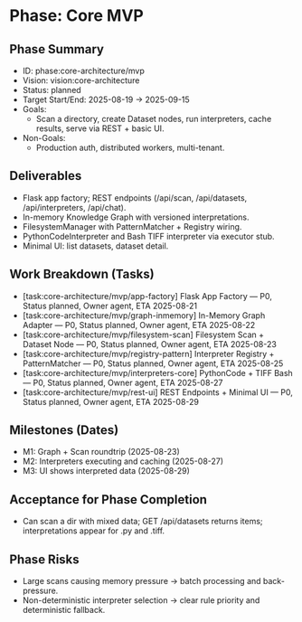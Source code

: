 # Phase: Core MVP

## Phase Summary
- ID: phase:core-architecture/mvp
- Vision: vision:core-architecture
- Status: planned
- Target Start/End: 2025-08-19 → 2025-09-15
- Goals:
  - Scan a directory, create Dataset nodes, run interpreters, cache results, serve via REST + basic UI.
- Non-Goals:
  - Production auth, distributed workers, multi-tenant.

## Deliverables
- Flask app factory; REST endpoints (/api/scan, /api/datasets, /api/interpreters, /api/chat).
- In-memory Knowledge Graph with versioned interpretations.
- FilesystemManager with PatternMatcher + Registry wiring.
- PythonCodeInterpreter and Bash TIFF interpreter via executor stub.
- Minimal UI: list datasets, dataset detail.

## Work Breakdown (Tasks)
- [task:core-architecture/mvp/app-factory] Flask App Factory — P0, Status planned, Owner agent, ETA 2025-08-21
- [task:core-architecture/mvp/graph-inmemory] In-Memory Graph Adapter — P0, Status planned, Owner agent, ETA 2025-08-22
- [task:core-architecture/mvp/filesystem-scan] Filesystem Scan + Dataset Node — P0, Status planned, Owner agent, ETA 2025-08-23
- [task:core-architecture/mvp/registry-pattern] Interpreter Registry + PatternMatcher — P0, Status planned, Owner agent, ETA 2025-08-25
- [task:core-architecture/mvp/interpreters-core] PythonCode + TIFF Bash — P0, Status planned, Owner agent, ETA 2025-08-27
- [task:core-architecture/mvp/rest-ui] REST Endpoints + Minimal UI — P0, Status planned, Owner agent, ETA 2025-08-29

## Milestones (Dates)
- M1: Graph + Scan roundtrip (2025-08-23)
- M2: Interpreters executing and caching (2025-08-27)
- M3: UI shows interpreted data (2025-08-29)

## Acceptance for Phase Completion
- Can scan a dir with mixed data; GET /api/datasets returns items; interpretations appear for .py and .tiff.

## Phase Risks
- Large scans causing memory pressure → batch processing and back-pressure.
- Non-deterministic interpreter selection → clear rule priority and deterministic fallback.
